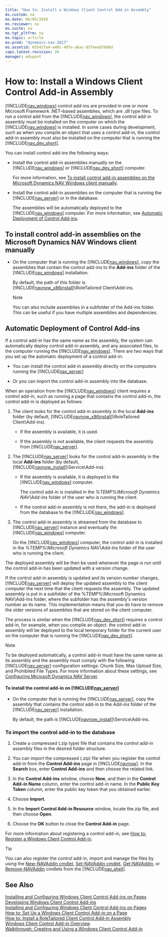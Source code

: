 ```yaml
---
title: "How to: Install a Windows Client Control Add-in Assembly"
ms.custom: na
ms.date: 06/05/2016
ms.reviewer: na
ms.suite: na
ms.tgt_pltfrm: na
ms.topic: article
ms-prod: "dynamics-nav-2017"
ms.assetid: 65541fa4-a40c-497a-abac-857eeeb70d6d
caps.latest.revision: 26
manager: edupont
---
```

# How to: Install a Windows Client Control Add-in Assembly
[!INCLUDE[nav_windows](includes/nav_windows_md.md)] control add-ins are provided in one or more Microsoft Framework .NET–based assemblies, which are .dll type files. To run a control add from the [!INCLUDE[nav_windows](includes/nav_windows_md.md)], the control add-in assembly must be installed on the computer on which the [!INCLUDE[nav_windows](includes/nav_windows_md.md)] is installed. In some cases during development, such as when you compile an object that uses a control add-in, the control add-in assembly must also be installed on the computer that is running the [!INCLUDE[nav_dev_short](includes/nav_dev_short_md.md)].  
  
 You can install control add-ins the following ways:  
  
-   Install the control add-in assemblies manually on the [!INCLUDE[nav_windows](includes/nav_windows_md.md)] or [!INCLUDE[nav_dev_short](includes/nav_dev_short_md.md)] computer.  
  
     For more information, see [To install control add-in assemblies on the Microsoft Dynamics NAV Windows client manually](How-to--Install%20a%20Windows%20Client%20Control%20Add-in%20Assembly.md#InstallClient).  
  
-   Install the control add-in assemblies on the computer that is running the [!INCLUDE[nav_server](includes/nav_server_md.md)] or in the database.  
  
     The assemblies will be automatically deployed to the [!INCLUDE[nav_windows](includes/nav_windows_md.md)] computer. For more information, see [Automatic Deployment of Control Add-ins](How-to--Install%20a%20Windows%20Client%20Control%20Add-in%20Assembly.md#AutomaticDep).  
  
##  <a name="InstallClient"></a> To install control add-in assemblies on the Microsoft Dynamics NAV Windows client manually  
  
-   On the computer that is running the [!INCLUDE[nav_windows](includes/nav_windows_md.md)], copy the assemblies that contain the control add-ins to the **Add-ins** folder of the [!INCLUDE[nav_windows](includes/nav_windows_md.md)] installation.  
  
     By default, the path of this folder is [!INCLUDE[navnow_x86install](includes/navnow_x86install_md.md)]\\RoleTailored Client\\Add-ins.  
  
    > [!NOTE]  
    >  You can also include assemblies in a subfolder of the Add-ins folder. This can be useful if you have multiple assemblies and dependencies.  
  
##  <a name="AutomaticDep"></a> Automatic Deployment of Control Add-ins  
 If a control add-in has the same name as the assembly, the system can automatically deploy control add-in assembly, and any associated files, to the computer running the [!INCLUDE[nav_windows](includes/nav_windows_md.md)]. There are two ways that you set up the automatic deployment of a control add-in:  
  
-   You can install the control add-in assembly directly on the computers running the [!INCLUDE[nav_server](includes/nav_server_md.md)]  
  
-   Or you can import the control add-in assembly into the database.  
  
 When an operation from the [!INCLUDE[nav_windows](includes/nav_windows_md.md)] client requires a control add-in, such as running a page that contains the control add-in, the control add-in is deployed as follows:  
  
1.  The client looks for the control add-in assembly in the local **Add-ins** folder \(by default, [!INCLUDE[navnow_x86install](includes/navnow_x86install_md.md)]\\RoleTailored Client\\Add-ins\).  
  
    -   If the assembly is available, it is used.  
  
    -   If the assembly is not available, the client requests the assembly from [!INCLUDE[nav_server](includes/nav_server_md.md)].  
  
2.  The [!INCLUDE[nav_server](includes/nav_server_md.md)] looks for the control add-in assembly in the local **Add-ins** folder \(by default, [!INCLUDE[navnow_install](includes/navnow_install_md.md)]\\Service\\Add-ins\).  
  
    -   If the assembly is available, it is deployed to the [!INCLUDE[nav_windows](includes/nav_windows_md.md)] computer.  
  
         The control add-in is installed in the *%TEMP%\\Microsoft Dynamics NAV\\Add-Ins* folder of the user who is running the client.  
  
    -   If the control add-in assembly is not there, the add-in is deployed from the database to the [!INCLUDE[nav_windows](includes/nav_windows_md.md)].  
  
3.  The control add-in assembly is streamed from the database to [!INCLUDE[nav_server](includes/nav_server_md.md)] instance and eventually the [!INCLUDE[nav_windows](includes/nav_windows_md.md)] computer.  
  
     On the [!INCLUDE[nav_windows](includes/nav_windows_md.md)] computer, the control add-in is installed in the *%TEMP%\\Microsoft Dynamics NAV\\Add-Ins* folder of the user who is running the client.  
  
 The deployed assembly will be then be used whenever the page is run until the control add-in has been updated with a version change.  
  
 If the control add-in assembly is updated and its version number changes, [!INCLUDE[nav_server](includes/nav_server_md.md)] will deploy the updated assembly to the client computer the next time that the client requests the assembly. The updated assembly is put in a subfolder of the %TEMP%\\Microsoft Dynamics NAV\\Add-Ins folder, where the subfolder has the assembly's version number as its name. This implementation means that you do have to remove the older versions of assemblies that are stored on the client computer.  
  
 The process is similar when the [!INCLUDE[nav_dev_short](includes/nav_dev_short_md.md)] requires a control add-in, for example, when you compile an object. the control add-in assembly will be deployed to the local temporary folder for the current user on the computer that is running the [!INCLUDE[nav_dev_short](includes/nav_dev_short_md.md)].  
  
> [!NOTE]  
>  To be deployed automatically, a control add-in must have the same name as its assembly and the assembly must comply with the following [!INCLUDE[nav_server](includes/nav_server_md.md)] configuration settings: Chunk Size, Max Upload Size, and Prohibited File Types. For more information about these settings, see [Configuring Microsoft Dynamics NAV Server](Configuring-Microsoft-Dynamics-NAV-Server.md).  
  
#### To install the control add-in on [!INCLUDE[nav_server](includes/nav_server_md.md)]  
  
-   On the computer that is running the [!INCLUDE[nav_server](includes/nav_server_md.md)], copy the assembly that contains the control add-in to the *Add-ins* folder of the [!INCLUDE[nav_server](includes/nav_server_md.md)] installation.  
  
     By default, the path is [!INCLUDE[navnow_install](includes/navnow_install_md.md)]\\Service\\Add-ins.  
  
###  <a name="InstallOnDatabase"></a> To import the control add-in to the database  
  
1.  Create a compressed \(.zip type\) file that contains the control add-in assembly files in the desired folder structure.  
  
2.  You can import the compressed \(.zip\) file when you register the control add-in from the **Control Add-ins** page in [!INCLUDE[navnow](includes/navnow_md.md)]. In the **Search** box, enter **Control Add-ins** and then choose the related link.  
  
3.  In the **Control Add-ins** window, choose **New**, and then in the **Control Add-in Name** column, enter the control add-in name. In the **Public Key Token** column, enter the public key token that you obtained earlier.  
  
4.  Choose **Import**.  
  
5.  In the **Import Control Add-in Resource** window, locate the.zip file, and then choose **Open**.  
  
6.  Choose the **OK** button to close the **Control Add-in** page.  
  
 For more information about registering a control add-in, see [How to: Register a Windows Client Control Add-in](How-to--Register%20a%20Windows%20Client%20Control%20Add-in.md).  
  
> [!TIP]  
>  You can also register the control add-in, import and manage the files by using the [New-NAVAddin cmdlet](http://go.microsoft.com/fwlink/?LinkID=521781), [Set-NAVAddin cmdlet](http://go.microsoft.com/fwlink/?LinkID=521784), [Get-NAVAddin](http://go.microsoft.com/fwlink/?LinkID=521782), or [Remove-NAVAddin](http://go.microsoft.com/fwlink/?LinkID=521783) cmdlets from the [!INCLUDE[nav_shell](includes/nav_shell_md.md)].  
  
## See Also  
 [Installing and Configuring Windows Client Control Add-ins on Pages](Installing-and-Configuring-Windows-Client-Control-Add-ins-on-Pages.md)   
 [Developing Windows Client Control Add-ins](Developing-Windows-Client-Control-Add-ins.md)   
 [Installing and Configuring Windows Client Control Add-ins on Pages](Installing-and-Configuring-Windows-Client-Control-Add-ins-on-Pages.md)   
 [How to: Set Up a Windows Client Control Add-in on a Page](How-to--Set%20Up%20a%20Windows%20Client%20Control%20Add-in%20on%20a%20Page.md)   
 [How to: Install a RoleTailored Client Control Add-in Assembly](How-to--Install%20a%20Windows%20Client%20Control%20Add-in%20Assembly.md)   
 [Windows Client Control Add-in Overview](Windows-Client-Control-Add-in-Overview.md)   
 [Walkthrough: Creating and Using a Windows Client Control Add-in](Walkthrough:%20Creating%20and%20Using%20a%20Windows%20Client%20Control%20Add-in.md)